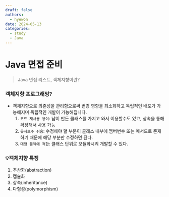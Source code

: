 ```yaml
---
draft: false
authors:
  - hyewon
date: 2024-05-13
categories:
  - study
  - Java
---
```

# Java 면접 준비
> Java 면접 리스트, 객체지향이란?
<!-- more -->

### 객체지향 프로그래밍?

- 객체지향으로 의존성을 관리함으로써 변경 영향을 최소화하고 독립적인 배포가 가능해지며 독립적인 개발이 가능해집니다.
    1. `코드 재사용 용이`: 남이 만든 클래스를 가지고 와서 이용할수도 있고, 상속을 통해 확장해서 사용 가능
    2. `유지보수 쉬움`: 수정해야 할 부분이 클래스 내부에 멤버변수 또는 메서드로 존재하기 때문에 해당 부분만 수정하면 된다.
    3. `대형 플젝에 적합`: 클래스 단위로 모듈화시켜 개발할 수 있다.


### 💡객체지향 특징
1. 추상화(abstraction)
2. 캡슐화
3. 상속(inheritance)
4. 다형성(polymorphism)